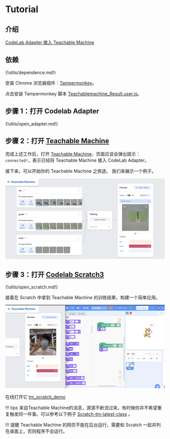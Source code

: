 # Tutorial

## 介绍

[CodeLab Adapter 接入 Teachable Machine](https://www-old.codelab.club/blog/adapter-teachable-machine/)

## 依赖

{!utils/dependence.md!}

安装 Chrome 浏览器插件：[Tampermonkey](https://chrome.google.com/webstore/detail/tampermonkey/dhdgffkkebhmkfjojejmpbldmpobfkfo)。

点击安装 Tampermonkey 脚本 [Teachablemachine_Result.user.js](https://gist.githubusercontent.com/wwj718/78402d0de9efb8d33742c8770056489c/raw/2b99784ff8cf0d344e86e8c2b781b0babfc84c33/Teachablemachine_Result_fixed.user.js)。

## 步骤 1：打开 Codelab Adapter

{!utils/open_adapter.md!}

## 步骤 2：打开 [Teachable Machine](https://teachablemachine.withgoogle.com/train)

完成上述工作后，打开 [Teachable Machine](https://teachablemachine.withgoogle.com/train)，页面应该会弹出提示：`connected!`，表示已经将  Teachable Machine 接入 CodeLab Adapter。

接下来，可以开始你的 Teachable Machine 之旅途。 我们来展示一个例子。

![](/img/tm_demo.png)

## 步骤 3：打开 [Codelab Scratch3](https://scratch-beta.codelab.club/)

{!utils/open_scratch.md!}

接着在 Scratch 中拿到 Teachable Machine 的训练结果，构建一个简单应用。

![](/img/WechatIMG569.png)

在线打开它 [tm_scratch_demo](https://scratch-beta.codelab.club/?sb3url=https://adapter.codelab.club/sb3/Scratch-tm-new.sb3)

!!! tips
    来自Teachable Machine的消息，源源不断流过来，有时候你并不希望重复触发同一件事。可以参考以下例子 [Scratch-tm-latest-class](https://scratch-beta.codelab.club/?sb3url=https://adapter.codelab.club/sb3/Scratch-tm-latest-class.sb3) 。

!!! 提醒
    Teachable Machine 的网页不能在后台运行，需要和 Scratch 一起并列在桌面上，否则程序不会运行。


